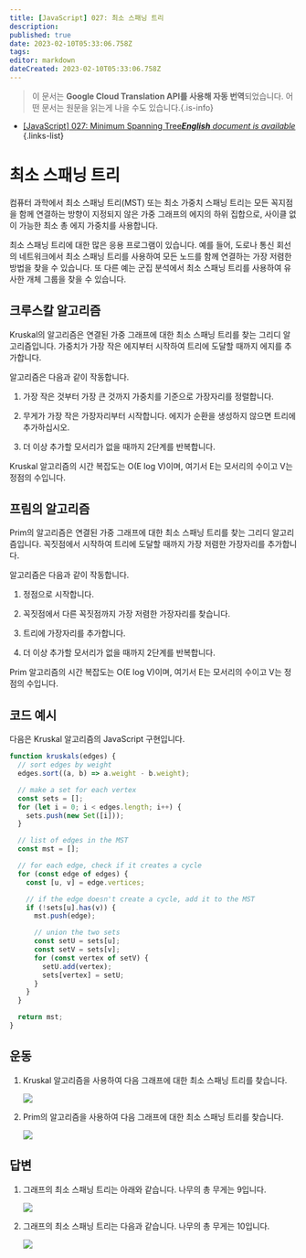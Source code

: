```yaml
---
title: [JavaScript] 027: 최소 스패닝 트리
description: 
published: true
date: 2023-02-10T05:33:06.758Z
tags: 
editor: markdown
dateCreated: 2023-02-10T05:33:06.758Z
---
```


> 이 문서는 **Google Cloud Translation API를 사용해 자동 번역**되었습니다.
어떤 문서는 원문을 읽는게 나을 수도 있습니다.{.is-info}



- [[JavaScript] 027: Minimum Spanning Tree***English** document is available*](/en/Knowledge-base/Algorithm/javascript-027-minimum-spanning-tree)
{.links-list}


# 최소 스패닝 트리

컴퓨터 과학에서 최소 스패닝 트리(MST) 또는 최소 가중치 스패닝 트리는 모든 꼭지점을 함께 연결하는 방향이 지정되지 않은 가중 그래프의 에지의 하위 집합으로, 사이클 없이 가능한 최소 총 에지 가중치를 사용합니다.

최소 스패닝 트리에 대한 많은 응용 프로그램이 있습니다. 예를 들어, 도로나 통신 회선의 네트워크에서 최소 스패닝 트리를 사용하여 모든 노드를 함께 연결하는 가장 저렴한 방법을 찾을 수 있습니다. 또 다른 예는 군집 분석에서 최소 스패닝 트리를 사용하여 유사한 개체 그룹을 찾을 수 있습니다.

## 크루스칼 알고리즘

Kruskal의 알고리즘은 연결된 가중 그래프에 대한 최소 스패닝 트리를 찾는 그리디 알고리즘입니다. 가중치가 가장 작은 에지부터 시작하여 트리에 도달할 때까지 에지를 추가합니다.

알고리즘은 다음과 같이 작동합니다.

1. 가장 작은 것부터 가장 큰 것까지 가중치를 기준으로 가장자리를 정렬합니다.

2. 무게가 가장 작은 가장자리부터 시작합니다. 에지가 순환을 생성하지 않으면 트리에 추가하십시오.

3. 더 이상 추가할 모서리가 없을 때까지 2단계를 반복합니다.

Kruskal 알고리즘의 시간 복잡도는 O(E log V)이며, 여기서 E는 모서리의 수이고 V는 정점의 수입니다.

## 프림의 알고리즘

Prim의 알고리즘은 연결된 가중 그래프에 대한 최소 스패닝 트리를 찾는 그리디 알고리즘입니다. 꼭짓점에서 시작하여 트리에 도달할 때까지 가장 저렴한 가장자리를 추가합니다.

알고리즘은 다음과 같이 작동합니다.

1. 정점으로 시작합니다.

2. 꼭짓점에서 다른 꼭짓점까지 가장 저렴한 가장자리를 찾습니다.

3. 트리에 가장자리를 추가합니다.

4. 더 이상 추가할 모서리가 없을 때까지 2단계를 반복합니다.

Prim 알고리즘의 시간 복잡도는 O(E log V)이며, 여기서 E는 모서리의 수이고 V는 정점의 수입니다.

## 코드 예시

다음은 Kruskal 알고리즘의 JavaScript 구현입니다.

```javascript
function kruskals(edges) {
  // sort edges by weight
  edges.sort((a, b) => a.weight - b.weight);

  // make a set for each vertex
  const sets = [];
  for (let i = 0; i < edges.length; i++) {
    sets.push(new Set([i]));
  }

  // list of edges in the MST
  const mst = [];

  // for each edge, check if it creates a cycle
  for (const edge of edges) {
    const [u, v] = edge.vertices;

    // if the edge doesn't create a cycle, add it to the MST
    if (!sets[u].has(v)) {
      mst.push(edge);

      // union the two sets
      const setU = sets[u];
      const setV = sets[v];
      for (const vertex of setV) {
        setU.add(vertex);
        sets[vertex] = setU;
      }
    }
  }

  return mst;
}
```

## 운동

1. Kruskal 알고리즘을 사용하여 다음 그래프에 대한 최소 스패닝 트리를 찾습니다.

    ![](https://i.imgur.com/lVqnqj7.png)

2. Prim의 알고리즘을 사용하여 다음 그래프에 대한 최소 스패닝 트리를 찾습니다.

    ![](https://i.imgur.com/kzFcNcu.png)

## 답변

1. 그래프의 최소 스패닝 트리는 아래와 같습니다. 나무의 총 무게는 9입니다.

    ![](https://i.imgur.com/zM0FtqD.png)

2. 그래프의 최소 스패닝 트리는 다음과 같습니다. 나무의 총 무게는 10입니다.

    ![](https://i.imgur.com/kzFcNcu.png)